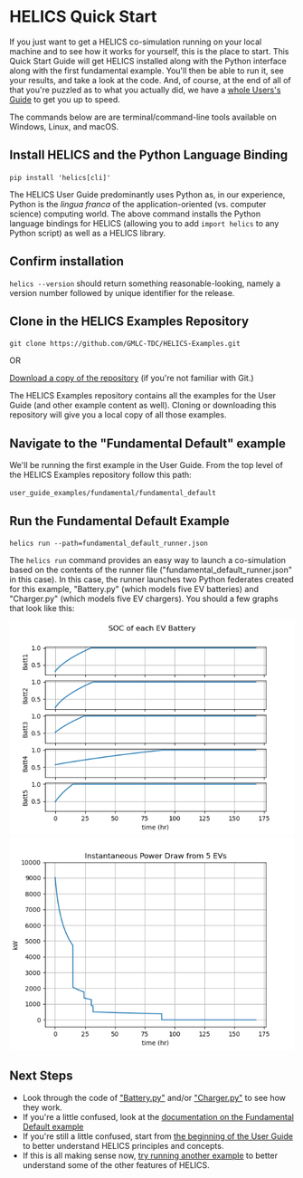 # HELICS Quick Start

If you just want to get a HELICS co-simulation running on your local machine and to see how it works for yourself, this is the place to start. This Quick Start Guide will get HELICS installed along with the Python interface along with the first fundamental example. You'll then be able to run it, see your results, and take a look at the code. And, of course, at the end of all of that you're puzzled as to what you actually did, we have a [whole Users's Guide](../user-guide/index.md) to get you up to speed.

The commands below are are terminal/command-line tools available on Windows, Linux, and macOS. 


## Install HELICS and the Python Language Binding

`pip install 'helics[cli]'`

The HELICS User Guide predominantly uses Python as, in our experience, Python is the _lingua franca_ of the application-oriented (vs. computer science) computing world. The above command installs the Python language bindings for HELICS (allowing you to add `import helics` to any Python script) as well as a HELICS library. 

## Confirm installation

`helics --version` should return something reasonable-looking, namely a version number followed by unique identifier for the release.


## Clone in the HELICS Examples Repository

`git clone https://github.com/GMLC-TDC/HELICS-Examples.git`

OR

[Download a copy of the repository](https://github.com/GMLC-TDC/HELICS-Examples/archive/refs/heads/main.zip) (if you're not familiar with Git.)

The HELICS Examples repository contains all the examples for the User Guide (and other example content as well). Cloning or downloading this repository will give you a local copy of all those examples.

## Navigate to the "Fundamental Default" example

We'll be running the first example in the User Guide. From the top level of the HELICS Examples repository follow this path:

`user_guide_examples/fundamental/fundamental_default`

## Run the Fundamental Default Example

`helics run --path=fundamental_default_runner.json`

The `helics run` command provides an easy way to launch a co-simulation based on the contents of the runner file ("fundamental_default_runner.json" in this case). In this case, the runner launches two Python federates created for this example, "Battery.py" (which models five EV batteries) and "Charger.py" (which models five EV chargers).  You should a few graphs that look like this:

![](https://github.com/GMLC-TDC/helics_doc_resources/raw/main/user_guide/fundamental_default_resultbattery.png)
![](https://github.com/GMLC-TDC/helics_doc_resources/raw/main/user_guide/fundamental_default_resultcharger.png)

## Next Steps

- Look through the code of ["Battery.py"](https://github.com/GMLC-TDC/HELICS-Examples/blob/main/user_guide_examples/fundamental/fundamental_default/Battery.py) and/or ["Charger.py"](https://github.com/GMLC-TDC/HELICS-Examples/blob/main/user_guide_examples/fundamental/fundamental_default/Charger.py) to see how they work.
- If you're a little confused, look at the [documentation on the Fundamental Default example](../user-guide/examples/fundamental/fundamental_default.md)
- If you're still a little confused, start from [the beginning of the User Guide](../user-guide/index.md) to better understand HELICS principles and concepts.
- If this is all making sense now, [try running another example](../user-guide/examples/supported_language_examples_index.md) to better understand some of the other features of HELICS.

